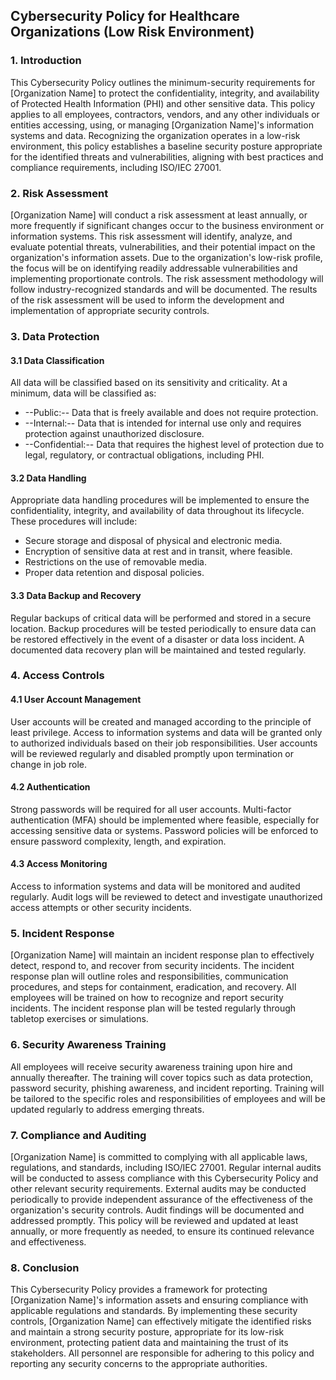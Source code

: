 ## Cybersecurity Policy for Healthcare Organizations (Low Risk Environment)

### 1. Introduction

This Cybersecurity Policy outlines the minimum-security requirements for [Organization Name] to protect the confidentiality, integrity, and availability of Protected Health Information (PHI) and other sensitive data. This policy applies to all employees, contractors, vendors, and any other individuals or entities accessing, using, or managing [Organization Name]'s information systems and data. Recognizing the organization operates in a low-risk environment, this policy establishes a baseline security posture appropriate for the identified threats and vulnerabilities, aligning with best practices and compliance requirements, including ISO/IEC 27001.

### 2. Risk Assessment

[Organization Name] will conduct a risk assessment at least annually, or more frequently if significant changes occur to the business environment or information systems. This risk assessment will identify, analyze, and evaluate potential threats, vulnerabilities, and their potential impact on the organization's information assets. Due to the organization's low-risk profile, the focus will be on identifying readily addressable vulnerabilities and implementing proportionate controls. The risk assessment methodology will follow industry-recognized standards and will be documented. The results of the risk assessment will be used to inform the development and implementation of appropriate security controls.

### 3. Data Protection

#### 3.1 Data Classification

All data will be classified based on its sensitivity and criticality. At a minimum, data will be classified as:

-   --Public:-- Data that is freely available and does not require protection.
-   --Internal:-- Data that is intended for internal use only and requires protection against unauthorized disclosure.
-   --Confidential:-- Data that requires the highest level of protection due to legal, regulatory, or contractual obligations, including PHI.

#### 3.2 Data Handling

Appropriate data handling procedures will be implemented to ensure the confidentiality, integrity, and availability of data throughout its lifecycle. These procedures will include:

-   Secure storage and disposal of physical and electronic media.
-   Encryption of sensitive data at rest and in transit, where feasible.
-   Restrictions on the use of removable media.
-   Proper data retention and disposal policies.

#### 3.3 Data Backup and Recovery

Regular backups of critical data will be performed and stored in a secure location. Backup procedures will be tested periodically to ensure data can be restored effectively in the event of a disaster or data loss incident. A documented data recovery plan will be maintained and tested regularly.

### 4. Access Controls

#### 4.1 User Account Management

User accounts will be created and managed according to the principle of least privilege. Access to information systems and data will be granted only to authorized individuals based on their job responsibilities. User accounts will be reviewed regularly and disabled promptly upon termination or change in job role.

#### 4.2 Authentication

Strong passwords will be required for all user accounts. Multi-factor authentication (MFA) should be implemented where feasible, especially for accessing sensitive data or systems. Password policies will be enforced to ensure password complexity, length, and expiration.

#### 4.3 Access Monitoring

Access to information systems and data will be monitored and audited regularly. Audit logs will be reviewed to detect and investigate unauthorized access attempts or other security incidents.

### 5. Incident Response

[Organization Name] will maintain an incident response plan to effectively detect, respond to, and recover from security incidents. The incident response plan will outline roles and responsibilities, communication procedures, and steps for containment, eradication, and recovery. All employees will be trained on how to recognize and report security incidents. The incident response plan will be tested regularly through tabletop exercises or simulations.

### 6. Security Awareness Training

All employees will receive security awareness training upon hire and annually thereafter. The training will cover topics such as data protection, password security, phishing awareness, and incident reporting. Training will be tailored to the specific roles and responsibilities of employees and will be updated regularly to address emerging threats.

### 7. Compliance and Auditing

[Organization Name] is committed to complying with all applicable laws, regulations, and standards, including ISO/IEC 27001. Regular internal audits will be conducted to assess compliance with this Cybersecurity Policy and other relevant security requirements. External audits may be conducted periodically to provide independent assurance of the effectiveness of the organization's security controls. Audit findings will be documented and addressed promptly. This policy will be reviewed and updated at least annually, or more frequently as needed, to ensure its continued relevance and effectiveness.

### 8. Conclusion

This Cybersecurity Policy provides a framework for protecting [Organization Name]'s information assets and ensuring compliance with applicable regulations and standards. By implementing these security controls, [Organization Name] can effectively mitigate the identified risks and maintain a strong security posture, appropriate for its low-risk environment, protecting patient data and maintaining the trust of its stakeholders. All personnel are responsible for adhering to this policy and reporting any security concerns to the appropriate authorities.

